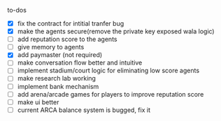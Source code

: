 to-dos

 - [x] fix the contract for intitial tranfer bug
 - [x] make the agents secure(remove the private key exposed wala logic)
 - [ ] add reputation score to the agents
 - [ ] give memory to agents
 - [x] add paymaster (not required)
 - [ ] make conversation flow better and intuitive
 - [ ] implement stadium/court logic for eliminating low score agents
 - [ ] make research lab working
 - [ ] implement bank mechanism
 - [ ] add arena/arcade games for players to improve reputation score
 - [ ] make ui better
 - [ ] current ARCA balance system is bugged, fix it
